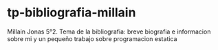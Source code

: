 # tp-bibliografia-millain
Millain Jonas 5°2. Tema de la bibliografia: breve biografia e informacion sobre mi y un pequeño trabajo sobre programacion estatica
